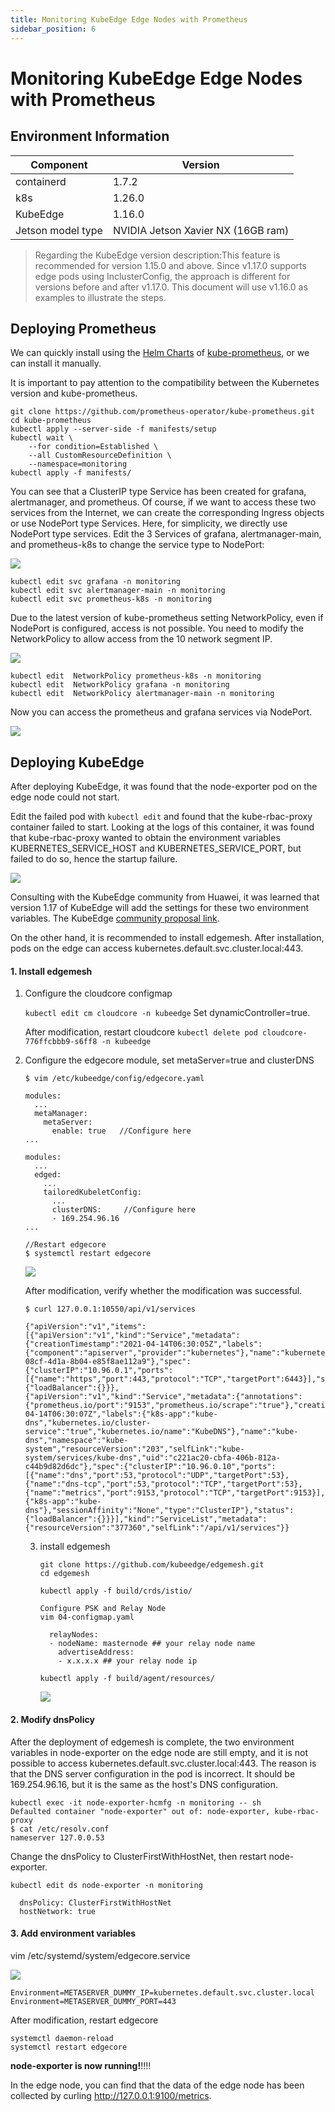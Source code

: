 ```yaml
---
title: Monitoring KubeEdge Edge Nodes with Prometheus
sidebar_position: 6
---
```

# Monitoring KubeEdge Edge Nodes with Prometheus

## Environment Information

| Component  | Version                            |
|------------| ---------------------------------- |
| containerd | 1.7.2                              |
| k8s        | 1.26.0                             |
| KubeEdge   | 1.16.0                |
| Jetson model type    | NVIDIA Jetson Xavier NX (16GB ram) |

> Regarding the KubeEdge version description:This feature is recommended for version 1.15.0 and above. Since v1.17.0 supports edge pods using InclusterConfig, the approach is different for versions before and after v1.17.0. This document will use v1.16.0 as examples to illustrate the steps.

## Deploying Prometheus

We can quickly install using the [Helm Charts](https://prometheus-community.github.io/helm-charts/)  of [kube-prometheus](https://github.com/prometheus-operator/kube-prometheus), or we can install it manually.

It is important to pay attention to the compatibility between the Kubernetes version and kube-prometheus.

```shell
git clone https://github.com/prometheus-operator/kube-prometheus.git
cd kube-prometheus
kubectl apply --server-side -f manifests/setup
kubectl wait \
	--for condition=Established \
	--all CustomResourceDefinition \
	--namespace=monitoring
kubectl apply -f manifests/
```

You can see that a ClusterIP type Service has been created for grafana, alertmanager, and prometheus. Of course, if we want to access these two services from the Internet, we can create the corresponding Ingress objects or use NodePort type Services. Here, for simplicity, we directly use NodePort type services. Edit the 3 Services of grafana, alertmanager-main, and prometheus-k8s to change the service type to NodePort:

![](../..\static\img\advanced\prometheus-svc.png)

```shell
kubectl edit svc grafana -n monitoring
kubectl edit svc alertmanager-main -n monitoring
kubectl edit svc prometheus-k8s -n monitoring
```

Due to the latest version of kube-prometheus setting NetworkPolicy, even if NodePort is configured, access is not possible. You need to modify the NetworkPolicy to allow access from the 10 network segment IP.

![](../..\static\img\advanced\NetworkPolicy.png)

```
kubectl edit  NetworkPolicy prometheus-k8s -n monitoring
kubectl edit  NetworkPolicy grafana -n monitoring
kubectl edit  NetworkPolicy alertmanager-main -n monitoring
```

Now you can access the prometheus and grafana services via NodePort.

![](../..\static\img\advanced\prometheus-page.png)



## **Deploying**  KubeEdge 

After deploying KubeEdge, it was found that the node-exporter pod on the edge node could not start.

Edit the failed pod with `kubectl edit` and found that the kube-rbac-proxy container failed to start. Looking at the logs of this container, it was found that kube-rbac-proxy wanted to obtain the environment variables KUBERNETES_SERVICE_HOST and KUBERNETES_SERVICE_PORT, but failed to do so, hence the startup failure.

![](../..\static\img\advanced\kubeedge-error.png)

Consulting with the KubeEdge community from Huawei, it was learned that version 1.17 of KubeEdge will add the settings for these two environment variables. The KubeEdge [community proposal link](https://github.com/wackxu/kubeedge/blob/4a7c00783de9b11e56e56968b2cc950a7d32a403/docs/proposals/edge-pod-list-watch-natively.md).

On the other hand, it is recommended to install edgemesh. After installation, pods on the edge can access kubernetes.default.svc.cluster.local:443.

####  1. Install  edgemesh

1. Configure the cloudcore configmap 

   `kubectl edit cm cloudcore -n kubeedge`   Set  dynamicController=true.

   After modification, restart cloudcore `kubectl delete pod cloudcore-776ffcbbb9-s6ff8 -n kubeedge`

2. Configure the edgecore module, set metaServer=true and clusterDNS

   ```shell
   $ vim /etc/kubeedge/config/edgecore.yaml
   
   modules:
     ...
     metaManager:
       metaServer:
         enable: true   //Configure here
   ...
   
   modules:
     ...
     edged:
       ...
       tailoredKubeletConfig:
         ...
         clusterDNS:     //Configure here
         - 169.254.96.16
   ...
   
   //Restart edgecore
   $ systemctl restart edgecore
   ```

   ![](../..\static\img\advanced\clusterDNS.png)

   

   After modification, verify whether the modification was successful.

   ```
   $ curl 127.0.0.1:10550/api/v1/services
   
   {"apiVersion":"v1","items":[{"apiVersion":"v1","kind":"Service","metadata":{"creationTimestamp":"2021-04-14T06:30:05Z","labels":{"component":"apiserver","provider":"kubernetes"},"name":"kubernetes","namespace":"default","resourceVersion":"147","selfLink":"default/services/kubernetes","uid":"55eeebea-08cf-4d1a-8b04-e85f8ae112a9"},"spec":{"clusterIP":"10.96.0.1","ports":[{"name":"https","port":443,"protocol":"TCP","targetPort":6443}],"sessionAffinity":"None","type":"ClusterIP"},"status":{"loadBalancer":{}}},{"apiVersion":"v1","kind":"Service","metadata":{"annotations":{"prometheus.io/port":"9153","prometheus.io/scrape":"true"},"creationTimestamp":"2021-04-14T06:30:07Z","labels":{"k8s-app":"kube-dns","kubernetes.io/cluster-service":"true","kubernetes.io/name":"KubeDNS"},"name":"kube-dns","namespace":"kube-system","resourceVersion":"203","selfLink":"kube-system/services/kube-dns","uid":"c221ac20-cbfa-406b-812a-c44b9d82d6dc"},"spec":{"clusterIP":"10.96.0.10","ports":[{"name":"dns","port":53,"protocol":"UDP","targetPort":53},{"name":"dns-tcp","port":53,"protocol":"TCP","targetPort":53},{"name":"metrics","port":9153,"protocol":"TCP","targetPort":9153}],"selector":{"k8s-app":"kube-dns"},"sessionAffinity":"None","type":"ClusterIP"},"status":{"loadBalancer":{}}}],"kind":"ServiceList","metadata":{"resourceVersion":"377360","selfLink":"/api/v1/services"}}
   
   ```

   3. install edgemesh

      ```
      git clone https://github.com/kubeedge/edgemesh.git
      cd edgemesh
      
      kubectl apply -f build/crds/istio/
      
      Configure PSK and Relay Node 
      vim 04-configmap.yaml
      
        relayNodes:
        - nodeName: masternode ## your relay node name
          advertiseAddress:
          - x.x.x.x ## your relay node ip
      
      kubectl apply -f build/agent/resources/
      ```
      
      ![](../..\static\img\advanced\edgemesh.png)

#### 2. Modify dnsPolicy

After the deployment of edgemesh is complete, the two environment variables in node-exporter on the edge node are still empty, and it is not possible to access kubernetes.default.svc.cluster.local:443. The reason is that the DNS server configuration in the pod is incorrect. It should be 169.254.96.16, but it is the same as the host's DNS configuration.

```shell
kubectl exec -it node-exporter-hcmfg -n monitoring -- sh
Defaulted container "node-exporter" out of: node-exporter, kube-rbac-proxy
$ cat /etc/resolv.conf 
nameserver 127.0.0.53
```

Change the dnsPolicy to ClusterFirstWithHostNet, then restart node-exporter.

`kubectl edit ds node-exporter -n monitoring`

      dnsPolicy: ClusterFirstWithHostNet
      hostNetwork: true

#### 3. Add environment variables

vim /etc/systemd/system/edgecore.service

![](../..\static\img\advanced\env.png)

```
Environment=METASERVER_DUMMY_IP=kubernetes.default.svc.cluster.local
Environment=METASERVER_DUMMY_PORT=443
```

After modification, restart edgecore

```
systemctl daemon-reload
systemctl restart edgecore
```

**node-exporter is now running!**!!!!

In the edge node, you can find that the data of the edge node has been collected by curling http://127.0.0.1:9100/metrics.

